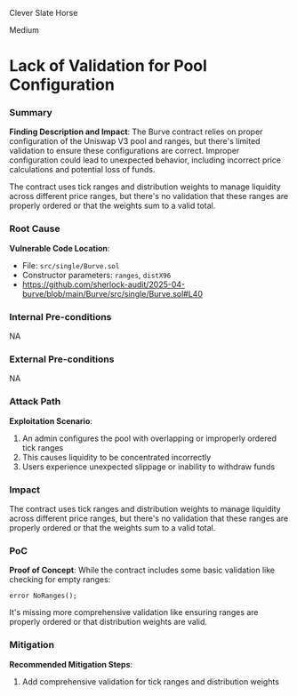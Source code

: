 Clever Slate Horse

Medium

# Lack of Validation for Pool Configuration

### Summary

**Finding Description and Impact**:
The Burve contract relies on proper configuration of the Uniswap V3 pool and ranges, but there's limited validation to ensure these configurations are correct. Improper configuration could lead to unexpected behavior, including incorrect price calculations and potential loss of funds.

The contract uses tick ranges and distribution weights to manage liquidity across different price ranges, but there's no validation that these ranges are properly ordered or that the weights sum to a valid total.


### Root Cause

**Vulnerable Code Location**:
- File: `src/single/Burve.sol`
- Constructor parameters: `ranges`, `distX96`
- https://github.com/sherlock-audit/2025-04-burve/blob/main/Burve/src/single/Burve.sol#L40

### Internal Pre-conditions

NA

### External Pre-conditions

NA

### Attack Path

**Exploitation Scenario**:
1. An admin configures the pool with overlapping or improperly ordered tick ranges
2. This causes liquidity to be concentrated incorrectly
3. Users experience unexpected slippage or inability to withdraw funds

### Impact

The contract uses tick ranges and distribution weights to manage liquidity across different price ranges, but there's no validation that these ranges are properly ordered or that the weights sum to a valid total.



### PoC

**Proof of Concept**:
While the contract includes some basic validation like checking for empty ranges:
```solidity
error NoRanges();
```

It's missing more comprehensive validation like ensuring ranges are properly ordered or that distribution weights are valid.

### Mitigation

**Recommended Mitigation Steps**:
1. Add comprehensive validation for tick ranges and distribution weights